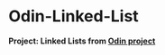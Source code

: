# Odin-Linked-List

**Project: Linked Lists from [Odin project](https://www.theodinproject.com/lessons/javascript-linked-lists)**